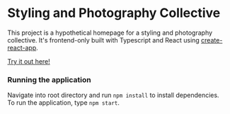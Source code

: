 # Styling and Photography Collective

This project is a hypothetical homepage for a styling and photography collective. It's frontend-only built with Typescript and React using [create-react-app](https://create-react-app.dev/).<br>

[Try it out here!](https://jade-naiad-0d4d14.netlify.app/)

### Running the application

Navigate into root directory and run `npm install` to install dependencies.<br>
To run the application, type `npm start`.<br>
